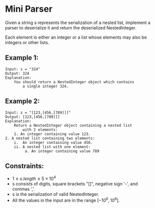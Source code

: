# Mini Parser

Given a string s represents the serialization of a nested list, implement a  
parser to deserialize it and return the deserialized NestedInteger.

Each element is either an integer or a list whose elements may also be  
integers or other lists.

 

## Example 1:

	Input: s = "324"
	Output: 324
	Explanation: 
		You should return a NestedInteger object which contains 
			a single integer 324.

## Example 2:

	Input: s = "[123,[456,[789]]]"
	Output: [123,[456,[789]]]
	Explanation: 
		Return a NestedInteger object containing a nested list  
			with 2 elements:
		1. An integer containing value 123.
	2. A nested list containing two elements:
	    i.  An integer containing value 456.
	    ii. A nested list with one element:
	         a. An integer containing value 789

 

## Constraints:

* $1 \le s.length \le 5 \times 10^4$
* s consists of digits, square brackets "[]", negative sign '-', and  
	commas ','.
* s is the serialization of valid NestedInteger.
* All the values in the input are in the range $[-10^6, 10^6]$.


